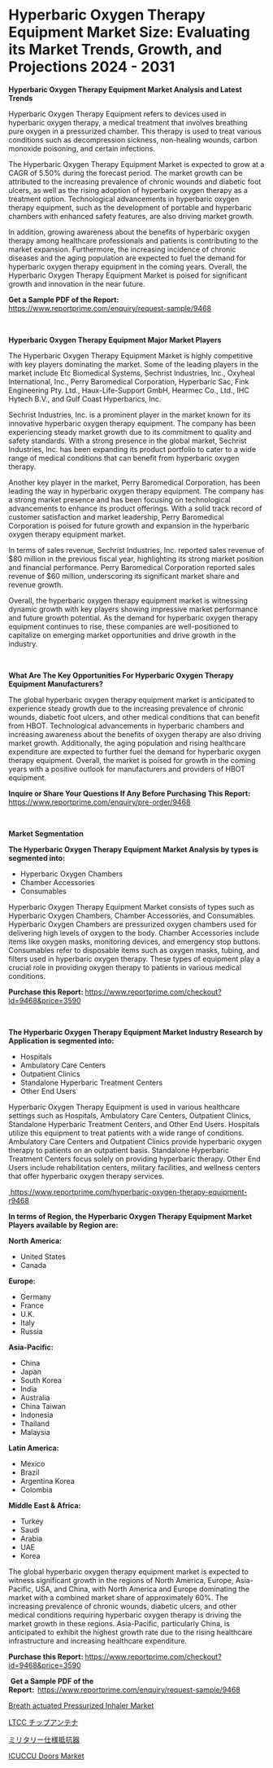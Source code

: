 <p><h1>Hyperbaric Oxygen Therapy Equipment Market Size: Evaluating its Market Trends, Growth, and Projections 2024 - 2031</h1></p><p><strong>Hyperbaric Oxygen Therapy Equipment Market Analysis and Latest Trends</strong></p>
<p><p>Hyperbaric Oxygen Therapy Equipment refers to devices used in hyperbaric oxygen therapy, a medical treatment that involves breathing pure oxygen in a pressurized chamber. This therapy is used to treat various conditions such as decompression sickness, non-healing wounds, carbon monoxide poisoning, and certain infections.</p><p>The Hyperbaric Oxygen Therapy Equipment Market is expected to grow at a CAGR of 5.50% during the forecast period. The market growth can be attributed to the increasing prevalence of chronic wounds and diabetic foot ulcers, as well as the rising adoption of hyperbaric oxygen therapy as a treatment option. Technological advancements in hyperbaric oxygen therapy equipment, such as the development of portable and hyperbaric chambers with enhanced safety features, are also driving market growth.</p><p>In addition, growing awareness about the benefits of hyperbaric oxygen therapy among healthcare professionals and patients is contributing to the market expansion. Furthermore, the increasing incidence of chronic diseases and the aging population are expected to fuel the demand for hyperbaric oxygen therapy equipment in the coming years. Overall, the Hyperbaric Oxygen Therapy Equipment Market is poised for significant growth and innovation in the near future.</p></p>
<p><strong>Get a Sample PDF of the Report:&nbsp;</strong> <a href="https://www.reportprime.com/enquiry/request-sample/9468">https://www.reportprime.com/enquiry/request-sample/9468</a></p>
<p>&nbsp;</p>
<p><strong>Hyperbaric Oxygen Therapy Equipment Major Market Players</strong></p>
<p><p>The Hyperbaric Oxygen Therapy Equipment Market is highly competitive with key players dominating the market. Some of the leading players in the market include Etc Biomedical Systems, Sechrist Industries, Inc., Oxyheal International, Inc., Perry Baromedical Corporation, Hyperbaric Sac, Fink Engineering Pty. Ltd., Haux-Life-Support GmbH, Hearmec Co., Ltd., IHC Hytech B.V., and Gulf Coast Hyperbarics, Inc.</p><p>Sechrist Industries, Inc. is a prominent player in the market known for its innovative hyperbaric oxygen therapy equipment. The company has been experiencing steady market growth due to its commitment to quality and safety standards. With a strong presence in the global market, Sechrist Industries, Inc. has been expanding its product portfolio to cater to a wide range of medical conditions that can benefit from hyperbaric oxygen therapy.</p><p>Another key player in the market, Perry Baromedical Corporation, has been leading the way in hyperbaric oxygen therapy equipment. The company has a strong market presence and has been focusing on technological advancements to enhance its product offerings. With a solid track record of customer satisfaction and market leadership, Perry Baromedical Corporation is poised for future growth and expansion in the hyperbaric oxygen therapy equipment market.</p><p>In terms of sales revenue, Sechrist Industries, Inc. reported sales revenue of $80 million in the previous fiscal year, highlighting its strong market position and financial performance. Perry Baromedical Corporation reported sales revenue of $60 million, underscoring its significant market share and revenue growth.</p><p>Overall, the hyperbaric oxygen therapy equipment market is witnessing dynamic growth with key players showing impressive market performance and future growth potential. As the demand for hyperbaric oxygen therapy equipment continues to rise, these companies are well-positioned to capitalize on emerging market opportunities and drive growth in the industry.</p></p>
<p>&nbsp;</p>
<p><strong>What Are The Key Opportunities For Hyperbaric Oxygen Therapy Equipment Manufacturers?</strong></p>
<p><p>The global hyperbaric oxygen therapy equipment market is anticipated to experience steady growth due to the increasing prevalence of chronic wounds, diabetic foot ulcers, and other medical conditions that can benefit from HBOT. Technological advancements in hyperbaric chambers and increasing awareness about the benefits of oxygen therapy are also driving market growth. Additionally, the aging population and rising healthcare expenditure are expected to further fuel the demand for hyperbaric oxygen therapy equipment. Overall, the market is poised for growth in the coming years with a positive outlook for manufacturers and providers of HBOT equipment.</p></p>
<p><strong>Inquire or Share Your Questions If Any Before Purchasing This Report:</strong> <a href="https://www.reportprime.com/enquiry/pre-order/9468">https://www.reportprime.com/enquiry/pre-order/9468</a></p>
<p>&nbsp;</p>
<p><strong>Market Segmentation</strong></p>
<p><strong>The Hyperbaric Oxygen Therapy Equipment Market Analysis by types is segmented into:</strong></p>
<p><ul><li>Hyperbaric Oxygen Chambers</li><li>Chamber Accessories</li><li>Consumables</li></ul></p>
<p><p>Hyperbaric Oxygen Therapy Equipment Market consists of types such as Hyperbaric Oxygen Chambers, Chamber Accessories, and Consumables. Hyperbaric Oxygen Chambers are pressurized oxygen chambers used for delivering high levels of oxygen to the body. Chamber Accessories include items like oxygen masks, monitoring devices, and emergency stop buttons. Consumables refer to disposable items such as oxygen masks, tubing, and filters used in hyperbaric oxygen therapy. These types of equipment play a crucial role in providing oxygen therapy to patients in various medical conditions.</p></p>
<p><strong>Purchase this Report:&nbsp;</strong><a href="https://www.reportprime.com/checkout?id=9468&price=3590">https://www.reportprime.com/checkout?id=9468&price=3590</a></p>
<p>&nbsp;</p>
<p><strong>The Hyperbaric Oxygen Therapy Equipment Market Industry Research by Application is segmented into:</strong></p>
<p><ul><li>Hospitals</li><li>Ambulatory Care Centers</li><li>Outpatient Clinics</li><li>Standalone Hyperbaric Treatment Centers</li><li>Other End Users</li></ul></p>
<p><p>Hyperbaric Oxygen Therapy Equipment is used in various healthcare settings such as Hospitals, Ambulatory Care Centers, Outpatient Clinics, Standalone Hyperbaric Treatment Centers, and Other End Users. Hospitals utilize this equipment to treat patients with a wide range of conditions. Ambulatory Care Centers and Outpatient Clinics provide hyperbaric oxygen therapy to patients on an outpatient basis. Standalone Hyperbaric Treatment Centers focus solely on providing hyperbaric therapy. Other End Users include rehabilitation centers, military facilities, and wellness centers that offer hyperbaric oxygen therapy services.</p></p>
<p><a href="https://www.reportprime.com/hyperbaric-oxygen-therapy-equipment-r9468">&nbsp;https://www.reportprime.com/hyperbaric-oxygen-therapy-equipment-r9468</a></p>
<p><strong>In terms of Region, the Hyperbaric Oxygen Therapy Equipment Market Players available by Region are:</strong></p>
<p>
    <p> <strong> North America: </strong>
        <ul>
            <li>United States</li>
            <li>Canada</li>
        </ul>
        </p> 
    <p> <strong> Europe: </strong>
        <ul>
            <li>Germany</li>
            <li>France</li>
            <li>U.K.</li>
            <li>Italy</li>
            <li>Russia</li>
        </ul>
        </p> 
    <p> <strong> Asia-Pacific: </strong>
        <ul>
            <li>China</li>
            <li>Japan</li>
            <li>South Korea</li>
            <li>India</li>
            <li>Australia</li>
            <li>China Taiwan</li>
            <li>Indonesia</li>
            <li>Thailand</li>
            <li>Malaysia</li>
        </ul>
        </p> 
    <p> <strong> Latin America: </strong>
        <ul>
            <li>Mexico</li>
            <li>Brazil</li>
            <li>Argentina Korea</li>
            <li>Colombia</li>
        </ul>
        </p> 
    <p> <strong> Middle East & Africa: </strong>
        <ul>
            <li>Turkey</li>
            <li>Saudi</li>
            <li>Arabia</li>
            <li>UAE</li>
            <li>Korea</li>
        </ul>
    </p>
    </p>
<p><p>The global hyperbaric oxygen therapy equipment market is expected to witness significant growth in the regions of North America, Europe, Asia-Pacific, USA, and China, with North America and Europe dominating the market with a combined market share of approximately 60%. The increasing prevalence of chronic wounds, diabetic ulcers, and other medical conditions requiring hyperbaric oxygen therapy is driving the market growth in these regions. Asia-Pacific, particularly China, is anticipated to exhibit the highest growth rate due to the rising healthcare infrastructure and increasing healthcare expenditure.</p></p>
<p><strong>Purchase this Report: </strong><a href="https://www.reportprime.com/checkout?id=9468&price=3590">https://www.reportprime.com/checkout?id=9468&price=3590</a></p>
<p>&nbsp;<strong>Get a Sample PDF of the Report:&nbsp;&nbsp;</strong><a href="https://www.reportprime.com/enquiry/request-sample/9468">https://www.reportprime.com/enquiry/request-sample/9468</a></p>
<p><strong></strong></p>
<p><p><a href="https://github.com/maesanjaya8/Market-Research-Report-List-1/blob/main/breath-actuated-pressurized-inhaler-market.md">Breath actuated Pressurized Inhaler Market</a></p><p><a href="https://github.com/leigh4852023/Market-Research-Report-List-2/blob/main/942534285205.md">LTCC チップアンテナ</a></p><p><a href="https://github.com/SimeonBode1/Market-Research-Report-List-1/blob/main/848490685279.md">ミリタリー仕様抵抗器</a></p><p><a href="https://github.com/bznecsdb5/Market-Research-Report-List-1/blob/main/icuccu-doors-market.md">ICUCCU Doors Market</a></p></p>